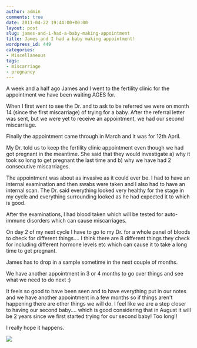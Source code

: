 ```yaml
---
author: admin
comments: true
date: 2011-04-22 19:44:00+00:00
layout: post
slug: james-and-i-had-a-baby-making-appointment
title: James and I had a baby making appointment!
wordpress_id: 449
categories:
- Miscellaneous
tags:
- miscarriage
- pregnancy
---
```


A week and a half ago James and I went to the fertility clinic for the appointment we have been waiting AGES for.   
  
When I first went to see the Dr. and to ask to be referred we were on month 14 (since the first miscarriage) of trying for a baby.  After the referral letter was sent, but we were yet to receive an appointment, we had our second miscarriage.  
  
Finally the appointment came through in March and it was for 12th April.   
  
My Dr. told us to keep the fertility clinic appointment even though we had got pregnant in the meantime.  She said that they would investigate a) why it took so long to get pregnant the last time and b) why we have had 2 consecutive miscarriages.  
  
The appointment was about as invasive as it could ever be.  I had to have an internal examination and then swabs were taken and I also had to have an internal scan.  The Dr. said everything looked very healthy for the stage in my cycle and everything surrounding looked as he had expected it to which is good.  
  
After the examinations, I had blood taken which will be tested for auto-immune disorders which can cause miscarriages.  
  
On day 2 of my next cycle I have to go to my Dr. for a whole panel of bloods to check for different things.... I think there are 8 different things they check for including different hormone levels etc which can cause it to take a long time to get pregnant.  
  
James has to drop in a sample sometime in the next couple of months.  
  
We have another appointment in 3 or 4 months to go over things and see what we need to do next :)  
  
It feels so good to have been seen and to have everything put in our notes and we have another appointment in a few months so if things aren't happening there are other things we will do.  I feel like we are a step closer to having our second baby.... which is good considering that in August it will be 2 years since we first started trying for our second baby!  Too long!!  
  
I really hope it happens.

![](https://blogger.googleusercontent.com/tracker/251139911615938991-5697334190299765834?l=www.outmumbered.com)
